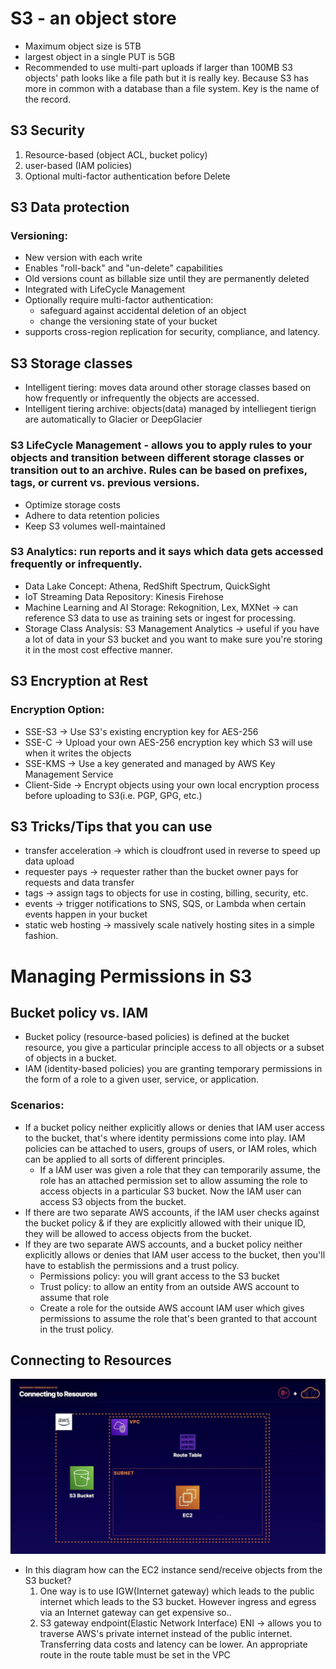 # S3 - an object store
- Maximum object size is 5TB
- largest object in a single PUT is 5GB
- Recommended to use multi-part uploads if larger than 100MB
S3 objects' path looks like a file path but it is really key. Because S3 has more in common with a database than a file system. Key is the name of the record.
## S3 Security
1. Resource-based (object ACL, bucket policy)
2. user-based (IAM policies)
3. Optional multi-factor authentication before Delete

## S3 Data protection
### Versioning:
- New version with each write
- Enables "roll-back" and "un-delete" capabilities
- Old versions count as billable size until they are permanently deleted 
- Integrated with LifeCycle Management
- Optionally require multi-factor authentication:
  - safeguard against accidental deletion of an object 
  - change the versioning state of your bucket
- supports cross-region replication for security, compliance, and latency.

## S3 Storage classes
- Intelligent tiering: moves data around other storage classes based on how frequently or infrequently the objects are accessed.
- Intelligent tiering archive: objects(data) managed by intelliegent tierign are automatically to Glacier or DeepGlacier

### S3 LifeCycle Management - allows you to apply rules to your objects and transition between different storage classes or transition out to an archive. Rules can be based on prefixes, tags, or current vs. previous versions.
- Optimize storage costs
- Adhere to data retention policies
- Keep S3 volumes well-maintained

### S3 Analytics: run reports and it says which data gets accessed frequently or infrequently.
- Data Lake Concept: Athena, RedShift Spectrum, QuickSight
- IoT Streaming Data Repository: Kinesis Firehose
- Machine Learning and AI Storage: Rekognition, Lex, MXNet -> can reference S3 data to use as training sets or ingest for processing.
- Storage Class Analysis: S3 Management Analytics -> useful if you have a lot of data in your S3 bucket and you want to make sure you're storing it in the most cost effective manner.

## S3 Encryption at Rest
### Encryption Option:
- SSE-S3 -> Use S3's existing encryption key for AES-256
- SSE-C -> Upload your own AES-256 encryption key which S3 will use when it writes the objects
- SSE-KMS -> Use a key generated and managed by AWS Key Management Service
- Client-Side -> Encrypt objects using your own local encryption process before uploading to S3(i.e. PGP, GPG, etc.)

## S3 Tricks/Tips that you can use
- transfer acceleration -> which is cloudfront used in reverse to speed up data upload 
- requester pays -> requester rather than the bucket owner pays for requests and data transfer
- tags -> assign tags to objects for use in costing, billing, security, etc.
- events -> trigger notifications to SNS, SQS, or Lambda when certain events happen in your bucket
- static web hosting -> massively scale natively hosting sites in a simple fashion.

# Managing Permissions in S3

## Bucket policy vs. IAM
  - Bucket policy (resource-based policies) is defined at the bucket resource, you give a particular principle access to all objects or a subset of objects in a bucket.
  - IAM (identity-based policies) you are granting temporary permissions in the form of a role to a given user, service, or application.

  ### Scenarios:
  - If a bucket policy neither explicitly allows or denies that IAM user access to the bucket, that's where identity permissions come into play. IAM policies can be attached to users, groups of users, or IAM roles, which can be applied to all sorts of different principles. 
    - If a IAM user was given a role that they can temporarily assume, the role has an attached permission set to allow assuming the role to access objects in a particular S3 bucket. Now the IAM user can access S3 objects from the bucket.
  - If there are two separate AWS accounts, if the IAM user checks against the bucket policy & if they are explicitly allowed with their unique ID, they will be allowed to access objects from the bucket.
  - If they are two separate AWS accounts, and a bucket policy neither explicitly allows or denies that IAM user access to the bucket, then you'll have to establish the permissions and a trust policy.
    - Permissions policy: you will grant access to the S3 bucket 
    - Trust policy: to allow an entity from an outside AWS account to assume that role
    - Create a role for the outside AWS account IAM user which gives permissions to assume the role that's been granted to that account in the trust policy.

## Connecting to Resources

![alt text](connecting_to_resources.png)
- In this diagram how can the EC2 instance send/receive objects from the S3 bucket?
  1. One way is to use IGW(Internet gateway) which leads to the public internet which leads to the S3 bucket. However ingress and egress via an Internet gateway can get expensive so..
  2. S3 gateway endpoint(Elastic Network Interface) ENI -> allows you to traverse AWS's private internet instead of the public internet. Transferring data costs and latency can be lower. An appropriate route in the route table must be set in the VPC